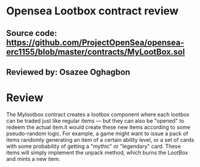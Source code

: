 # Opensea Lootbox contract review
## Source code: https://github.com/ProjectOpenSea/opensea-erc1155/blob/master/contracts/MyLootBox.sol
## Reviewed by: Osazee Oghagbon


# Review

The Mylootbox contract creates a lootbox component where each lootbox can be traded just like regular items — but they can also be "opened" to redeem the actual item.it would create these new items according to some pseudo-random logic. For example, a game might want to issue a pack of items randomly generating an item of a certain ability level, or a set of cards with some probability of getting a "mythic" or "legendary" card.
These items will simply implement the unpack method, which burns the LootBox and mints a new item.









